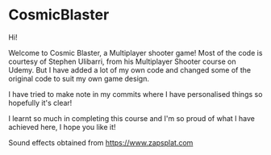 # CosmicBlaster

Hi!

Welcome to Cosmic Blaster, a Multiplayer shooter game!
Most of the code is courtesy of Stephen Ulibarri, from his Multiplayer Shooter course on Udemy.
But I have added a lot of my own code and changed some of the original code to suit my own game design.

I have tried to make note in my commits where I have personalised things so hopefully it's clear!

I learnt so much in completing this course and I'm so proud of what I have achieved here, I hope you like it!






Sound effects obtained from https://www.zapsplat.com
